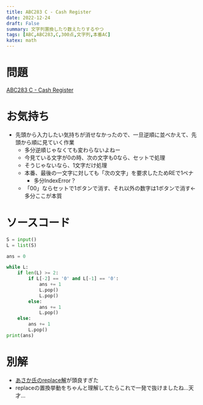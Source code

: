 ```yaml
---
title: ABC283 C - Cash Register
date: 2022-12-24
draft: False
summary: 文字列置換したり数えたりするやつ
tags: [ABC,ABC283,C,300点,文字列,本番AC]
katex: math
---
```

# 問題
[ABC283 C - Cash Register](https://atcoder.jp/contests/abc283/tasks/abc283_c)

# お気持ち
* 先頭から入力したい気持ちが消せなかったので、一旦逆順に並べかえて、先頭から順に見ていく作業
    * 多分逆順じゃなくても変わらないよねー
    * 今見ている文字が0の時、次の文字も0なら、セットで処理
    * そうじゃないなら、1文字だけ処理
    * 本番、最後の一文字に対しても「次の文字」を要求したためREで1ペナ
        * 多分IndexError？
    * 「00」ならセットで1ボタンで消す、それ以外の数字は1ボタンで消す←多分ここが本質

# ソースコード
```python:C.py
S = input()
L = list(S)

ans = 0

while L:
    if len(L) >= 2:
        if L[-2] == '0' and L[-1] == '0':
            ans += 1
            L.pop()
            L.pop()
        else:
            ans += 1
            L.pop()
    else:
        ans += 1
        L.pop()
print(ans)
```
# 別解
* [あさか氏のreplace解](https://twitter.com/asakaakasaka/status/1606646479816650754)が頭良すぎた
* replaceの置換挙動をちゃんと理解してたらこれで一発で抜けましたね…天才…